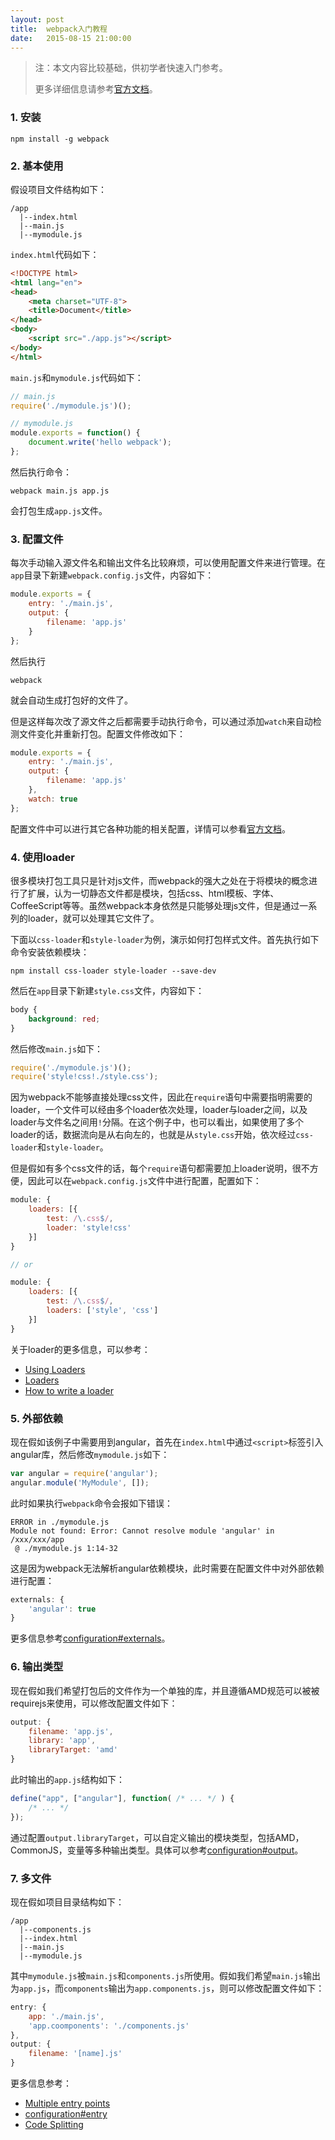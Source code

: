 ```yaml
---
layout: post
title:  webpack入门教程
date:   2015-08-15 21:00:00
---
```


> 注：本文内容比较基础，供初学者快速入门参考。
>
> 更多详细信息请参考[官方文档](http://webpack.github.io/docs/)。 

### 1. 安装

```
npm install -g webpack
```

### 2. 基本使用

假设项目文件结构如下：

```
/app
  |--index.html
  |--main.js
  |--mymodule.js
```

`index.html`代码如下：

```html
<!DOCTYPE html>
<html lang="en">
<head>
	<meta charset="UTF-8">
	<title>Document</title>
</head>
<body>
	<script src="./app.js"></script>
</body>
</html>
```

`main.js`和`mymodule.js`代码如下：

```javascript
// main.js
require('./mymodule.js')();

// mymodule.js
module.exports = function() {
	document.write('hello webpack');
};
```

然后执行命令：

```
webpack main.js app.js
```

会打包生成`app.js`文件。

### 3. 配置文件

每次手动输入源文件名和输出文件名比较麻烦，可以使用配置文件来进行管理。在`app`目录下新建`webpack.config.js`文件，内容如下：

```javascript
module.exports = {
	entry: './main.js',
	output: {
		filename: 'app.js'
	}
};
```

然后执行

```
webpack
```

就会自动生成打包好的文件了。

但是这样每次改了源文件之后都需要手动执行命令，可以通过添加`watch`来自动检测文件变化并重新打包。配置文件修改如下：

```javascript
module.exports = {
	entry: './main.js',
	output: {
		filename: 'app.js'
	},
	watch: true
};
```

配置文件中可以进行其它各种功能的相关配置，详情可以参看[官方文档](http://webpack.github.io/docs/configuration.html)。

### 4. 使用loader

很多模块打包工具只是针对js文件，而webpack的强大之处在于将模块的概念进行了扩展，认为一切静态文件都是模块，包括css、html模板、字体、CoffeeScript等等。虽然webpack本身依然是只能够处理js文件，但是通过一系列的loader，就可以处理其它文件了。

下面以`css-loader`和`style-loader`为例，演示如何打包样式文件。首先执行如下命令安装依赖模块：

```
npm install css-loader style-loader --save-dev
```

然后在`app`目录下新建`style.css`文件，内容如下：

```css
body {
	background: red;
}
```

然后修改`main.js`如下：

```javascript
require('./mymodule.js')();
require('style!css!./style.css');
```

因为webpack不能够直接处理css文件，因此在`require`语句中需要指明需要的loader，一个文件可以经由多个loader依次处理，loader与loader之间，以及loader与文件名之间用`!`分隔。在这个例子中，也可以看出，如果使用了多个loader的话，数据流向是从右向左的，也就是从`style.css`开始，依次经过`css-loader`和`style-loader`。

但是假如有多个css文件的话，每个`require`语句都需要加上loader说明，很不方便，因此可以在`webpack.config.js`文件中进行配置，配置如下：

```javascript
module: {
	loaders: [{
		test: /\.css$/,
		loader: 'style!css'
	}]
}

// or

module: {
	loaders: [{
		test: /\.css$/,
		loaders: ['style', 'css']
	}]
}
```

关于loader的更多信息，可以参考：

- [Using Loaders](http://webpack.github.io/docs/using-loaders.html)
- [Loaders](http://webpack.github.io/docs/loaders.html)
- [How to write a loader](http://webpack.github.io/docs/how-to-write-a-loader.html)

### 5. 外部依赖

现在假如该例子中需要用到angular，首先在`index.html`中通过`<script>`标签引入angular库，然后修改`mymodule.js`如下：

```javascript
var angular = require('angular');
angular.module('MyModule', []);
```

此时如果执行`webpack`命令会报如下错误：

```
ERROR in ./mymodule.js
Module not found: Error: Cannot resolve module 'angular' in /xxx/xxx/app
 @ ./mymodule.js 1:14-32
```

这是因为webpack无法解析angular依赖模块，此时需要在配置文件中对外部依赖进行配置：

```javascript
externals: {
	'angular': true
}
```

更多信息参考[configuration#externals](http://webpack.github.io/docs/configuration.html#externals)。

### 6. 输出类型

现在假如我们希望打包后的文件作为一个单独的库，并且遵循AMD规范可以被被requirejs来使用，可以修改配置文件如下：

```javascript
output: {
	filename: 'app.js',
	library: 'app',
	libraryTarget: 'amd'
}
```

此时输出的`app.js`结构如下：

```javascript
define("app", ["angular"], function( /* ... */ ) {
	/* ... */
});
```

通过配置`output.libraryTarget`，可以自定义输出的模块类型，包括AMD，CommonJS，变量等多种输出类型。具体可以参考[configuration#output](http://webpack.github.io/docs/configuration.html#output)。

### 7. 多文件

现在假如项目目录结构如下：

```
/app
  |--components.js
  |--index.html
  |--main.js
  |--mymodule.js
```

其中`mymodule.js`被`main.js`和`components.js`所使用。假如我们希望`main.js`输出为`app.js`，而`components`输出为`app.components.js`，则可以修改配置文件如下：

```javascript
entry: {
	app: './main.js',
	'app.coomponents': './components.js'
},
output: {
	filename: '[name].js'
}
```

更多信息参考：

- [Multiple entry points](http://webpack.github.io/docs/multiple-entry-points.html)
- [configuration#entry](http://webpack.github.io/docs/configuration.html#entry)
- [Code Splitting](http://webpack.github.io/docs/code-splitting.html#multiple-entry-chunks)